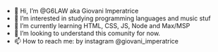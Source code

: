 - 👋 Hi, I’m @G6LAW aka Giovani Imperatrice
- 👀 I’m interested in studying programming languages and music stuf
- 🌱 I’m currently learning HTML, CSS, JS, Node and Max/MSP  
- 💞️ I’m looking to understand this comunity for now. 
- 📫 How to reach me: by instagram @giovani_imperatrice

<!---
G6LAW/G6LAW is a ✨ special ✨ repository because its `README.md` (this file) appears on your GitHub profile.
You can click the Preview link to take a look at your changes.
--->
